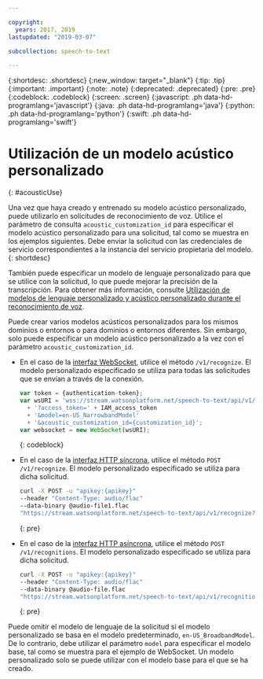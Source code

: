 ```yaml
---

copyright:
  years: 2017, 2019
lastupdated: "2019-03-07"

subcollection: speech-to-text

---
```


{:shortdesc: .shortdesc}
{:new_window: target="_blank"}
{:tip: .tip}
{:important: .important}
{:note: .note}
{:deprecated: .deprecated}
{:pre: .pre}
{:codeblock: .codeblock}
{:screen: .screen}
{:javascript: .ph data-hd-programlang='javascript'}
{:java: .ph data-hd-programlang='java'}
{:python: .ph data-hd-programlang='python'}
{:swift: .ph data-hd-programlang='swift'}

# Utilización de un modelo acústico personalizado
{: #acousticUse}

Una vez que haya creado y entrenado su modelo acústico personalizado, puede utilizarlo en solicitudes de reconocimiento de voz. Utilice el parámetro de consulta `acoustic_customization_id` para especificar el modelo acústico personalizado para una solicitud, tal como se muestra en los ejemplos siguientes. Debe enviar la solicitud con las credenciales de servicio correspondientes a la instancia del servicio propietaria del modelo.
{: shortdesc}

También puede especificar un modelo de lenguaje personalizado para que se utilice con la solicitud, lo que puede mejorar la precisión de la transcripción. Para obtener más información, consulte [Utilización de modelos de lenguaje personalizado y acústico personalizado durante el reconocimiento de voz](/docs/services/speech-to-text/acoustic-both.html#useBothRecognize).

Puede crear varios modelos acústicos personalizados para los mismos dominios o entornos o para dominios o entornos diferentes. Sin embargo, solo puede especificar un modelo acústico personalizado a la vez con el parámetro `acoustic_customization_id`.

-   En el caso de la [interfaz WebSocket](/docs/services/speech-to-text/websockets.html), utilice el método `/v1/recognize`. El modelo personalizado especificado se utiliza para todas las solicitudes que se envían a través de la conexión.

    ```javascript
    var token = {authentication-token};
    var wsURI = 'wss://stream.watsonplatform.net/speech-to-text/api/v1/recognize'
      + '?access_token=' + IAM_access_token
      + '&model=en-US_NarrowbandModel'
      + '&acoustic_customization_id={customization_id}';
    var websocket = new WebSocket(wsURI);
    ```
    {: codeblock}
-   En el caso de la [interfaz HTTP síncrona](/docs/services/speech-to-text/http.html), utilice el método `POST /v1/recognize`. El modelo personalizado especificado se utiliza para dicha solicitud.

    ```bash
    curl -X POST -u "apikey:{apikey}"
    --header "Content-Type: audio/flac"
    --data-binary @audio-file1.flac
    "https://stream.watsonplatform.net/speech-to-text/api/v1/recognize?acoustic_customization_id={customization_id}"
    ```
    {: pre}
-   En el caso de la [interfaz HTTP asíncrona](/docs/services/speech-to-text/async.html), utilice el método `POST /v1/recognitions`. El modelo personalizado especificado se utiliza para dicha solicitud.

    ```bash
    curl -X POST -u "apikey:{apikey}"
    --header "Content-Type: audio/flac"
    --data-binary @audio-file.flac
    "https://stream.watsonplatform.net/speech-to-text/api/v1/recognitions?acoustic_customization_id={customization_id}"
    ```
    {: pre}

Puede omitir el modelo de lenguaje de la solicitud si el modelo personalizado se basa en el modelo predeterminado, `en-US_BroadbandModel`. De lo contrario, debe utilizar el parámetro `model` para especificar el modelo base, tal como se muestra para el ejemplo de WebSocket. Un modelo personalizado solo se puede utilizar con el modelo base para el que se ha creado.
